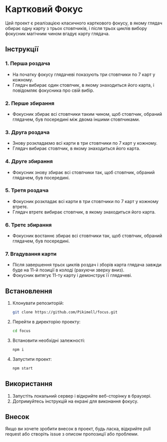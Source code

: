 # Картковий Фокус

Цей проект є реалізацією класичного карткового фокусу, в якому глядач обирає
одну карту з трьох стовпчиків, і після трьох циклів вибору фокусник магічним
чином вгадує карту глядача.

## Інструкції

### 1. Перша роздача

- На початку фокусу глядачеві показують три стовпчики по 7 карт у кожному.
- Глядач вибирає один стовпчик, в якому знаходиться його карта, і повідомляє
  фокусника про свій вибір.

### 2. Перше збирання

- Фокусник збирає всі стовпчики таким чином, щоб стовпчик, обраний глядачем, був
  посередині між двома іншими стовпчиками.

### 3. Друга роздача

- Знову розкладаємо всі карти в три стовпчики по 7 карт у кожному.
- Глядач вибирає стовпчик, в якому знаходиться його карта.

### 4. Друге збирання

- Фокусник знову збирає всі стовпчики так, щоб стовпчик, обраний глядачем, був
  посередині.

### 5. Третя роздача

- Фокусник розкладає всі карти в три стовпчики по 7 карт у кожному втретє.
- Глядач втретє вибирає стовпчик, в якому знаходиться його карта.

### 6. Третє збирання

- Фокусник востаннє збирає всі стовпчики так, щоб стовпчик, обраний глядачем,
  був посередині.

### 7. Вгадування карти

- Після завершення трьох циклів роздач і зборів карта глядача завжди буде на
  11-й позиції в колоді (рахуючи зверху вниз).
- Фокусник витягує 11-ту карту і демонструє її глядачеві.

## Встановлення

1. Клонувати репозиторій:
   ```bash
   git clone https://github.com/Pikimell/focus.git
   ```
2. Перейти в директорію проекту:
   ```bash
   cd focus
   ```
3. Встановити необхідні залежності:
   ```bash
   npm i
   ```
4. Запустити проект:
   ```bash
   npm start
   ```

## Використання

1. Запустіть локальний сервер і відкрийте веб-сторінку в браузері.
2. Дотримуйтесь інструкцій на екрані для виконання фокусу.

## Внесок

Якщо ви хочете зробити внесок в проект, будь ласка, відкрийте pull request або
створіть issue з описом пропозиції або проблеми.

